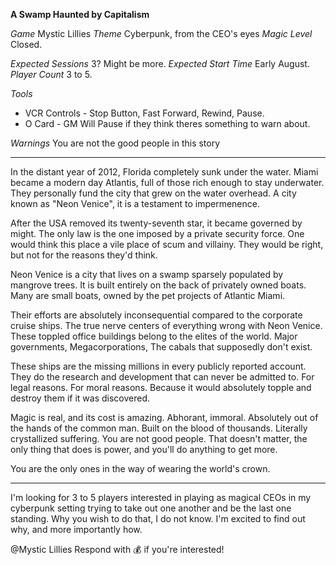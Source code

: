 **A Swamp Haunted by Capitalism**

*Game* Mystic Lillies
*Theme* Cyberpunk, from the CEO's eyes
*Magic Level* Closed.

*Expected Sessions* 3? Might be more.
*Expected Start Time* Early August. 
*Player Count* 3 to 5.

*Tools* 
+ VCR Controls - Stop Button, Fast Forward, Rewind, Pause.
+ O Card - GM Will Pause if they think theres something to warn about.

*Warnings* You are not the good people in this story

- - -

In the distant year of 2012, Florida completely sunk under the water. Miami became a modern day Atlantis, full of those rich enough to stay underwater. They personally fund the city that grew on the water overhead. A city known as "Neon Venice", it is a testament to impermenence.

After the USA removed its twenty-seventh star, it became governed by might. The only law is the one imposed by a private security force. One would think this place a vile place of scum and villainy. They would be right, but not for the reasons they'd think.

Neon Venice is a city that lives on a swamp sparsely populated by mangrove trees. It is built entirely on the back of privately owned boats. Many are small boats, owned by the pet projects of Atlantic Miami. 

Their efforts are absolutely inconsequential compared to the corporate cruise ships. The true nerve centers of everything wrong with Neon Venice. These toppled office buildings belong to the elites of the world. Major governments, Megacorporations, The cabals that supposedly don't exist. 

These ships are the missing millions in every publicly reported account. They do the research and development that can never be admitted to. For legal reasons. For moral reasons. Because it would absolutely topple and destroy them if it was discovered.

Magic is real, and its cost is amazing. Abhorant, immoral. Absolutely out of the hands of the common man. Built on the blood of thousands. Literally crystallized suffering. You are not good people. That doesn't matter, the only thing that does is power, and you'll do anything to get more.

You are the only ones in the way of wearing the world's crown.

- - -

I'm looking for 3 to 5 players interested in playing as magical CEOs in my cyberpunk setting trying to take out one another and be the last one standing. Why you wish to do that, I do not know. I'm excited to find out why, and more importantly how.

@Mystic Lillies Respond with 💰 if you're interested!
